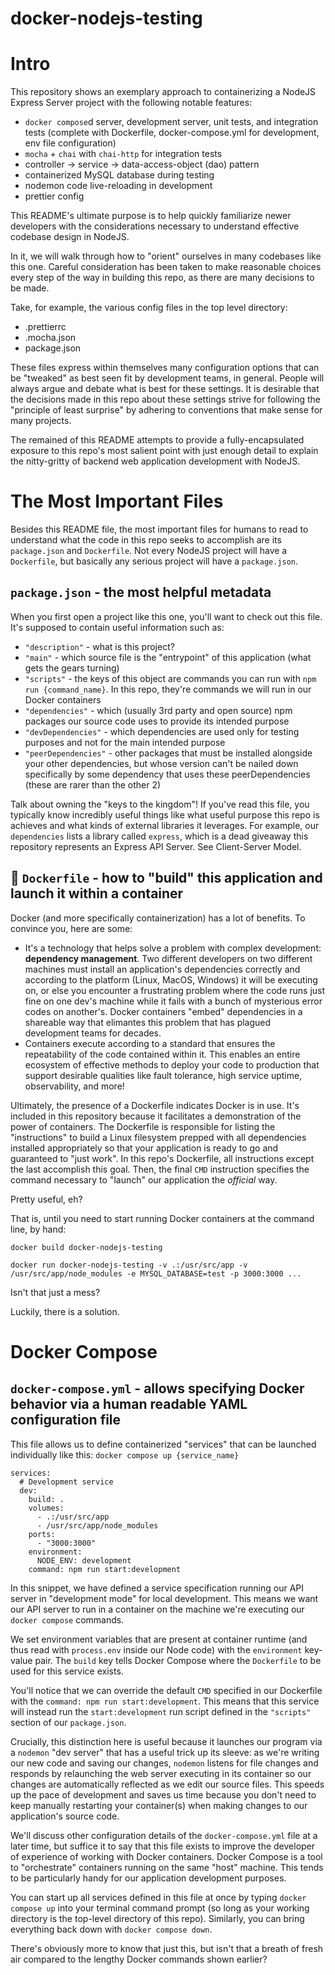 # docker-nodejs-testing

# Intro

This repository shows an exemplary approach to containerizing a NodeJS Express Server project with the following notable features:
- `docker compose`d server, development server, unit tests, and integration tests (complete with Dockerfile, docker-compose.yml for development, env file configuration)
- `mocha` + `chai` with `chai-http` for integration tests
- controller -> service -> data-access-object (dao) pattern
- containerized MySQL database during testing
- nodemon code live-reloading in development
- prettier config

This README's ultimate purpose is to help quickly familiarize newer developers with the considerations necessary to understand effective codebase design in NodeJS.

In it, we will walk through how to "orient" ourselves in many codebases like this one. Careful consideration has been taken to make reasonable choices every step of the way in building this repo, as there are many decisions to be made.

Take, for example, the various config files in the top level directory:
- .prettierrc
- .mocha.json
- package.json

These files express within themselves many configuration options that can be "tweaked" as best seen fit by development teams, in general. People will always argue and debate what is best for these settings. It is desirable that the decisions made in this repo about these settings strive for following the "principle of least surprise" by adhering to conventions that make sense for many projects.

The remained of this README attempts to provide a fully-encapsulated exposure to this repo's most salient point with just enough detail to explain the nitty-gritty of backend web application development with NodeJS.

# The Most Important Files

Besides this README file, the most important files for humans to read to understand what the code in this repo seeks to accomplish are its `package.json` and `Dockerfile`. Not every NodeJS project will have a `Dockerfile`, but basically any serious project will have a `package.json`.

## `package.json` - the most helpful metadata

When you first open a project like this one, you'll want to check out this file. It's supposed to contain useful information such as:
- `"description"` - what is this project?
- `"main"` - which source file is the "entrypoint" of this application (what gets the gears turning)
- `"scripts"` - the keys of this object are commands you can run with `npm run {command_name}`. In this repo, they're commands we will run in our Docker containers
- `"dependencies"` - which (usually 3rd party and open source) npm packages our source code uses to provide its intended purpose
- `"devDependencies"` - which dependencies are used only for testing purposes and not for the main intended purpose
- `"peerDependencies"` - other packages that must be installed alongside your other dependencies, but whose version can't be nailed down specifically by some dependency that uses these peerDependencies (these are rarer than the other 2)

Talk about owning the "keys to the kingdom"! If you've read this file, you typically know incredibly useful things like what useful purpose this repo is achieves and what kinds of external libraries it leverages. For example, our `dependencies` lists a library called `express`, which is a dead giveaway this repository represents an Express API Server. See Client-Server Model.

## 🐋 `Dockerfile` - how to "build" this application and launch it within a container

Docker (and more specifically containerization) has a lot of benefits. To convince you, here are some:
- It's a technology that helps solve a problem with complex development: **dependency management**. Two different developers on two different machines must install an application's dependencies correctly and according to the platform (Linux, MacOS, Windows) it will be executing on, or else you encounter a frustrating problem where the code runs just fine on one dev's machine while it fails with a bunch of mysterious error codes on another's. Docker containers "embed" dependencies in a shareable way that elimantes this problem that has plagued development teams for decades.
- Containers execute according to a standard that ensures the repeatability of the code contained within it. This enables an entire ecosystem of effective methods to deploy your code to production that support desirable qualities like fault tolerance, high service uptime, observability, and more!

Ultimately, the presence of a Dockerfile indicates Docker is in use. It's included in this repository because it facilitates a demonstration of the power of containers. The Dockerfile is responsible for listing the "instructions" to build a Linux filesystem prepped with all dependencies installed appropriately so that your application is ready to go and guaranteed to "just work". In this repo's Dockerfile, all instructions except the last accomplish this goal. Then, the final `CMD` instruction specifies the command necessary to "launch" our application the *official* way.

Pretty useful, eh?

That is, until you need to start running Docker containers at the command line, by hand:

`docker build docker-nodejs-testing`

`docker run docker-nodejs-testing -v .:/usr/src/app -v /usr/src/app/node_modules -e MYSQL_DATABASE=test -p 3000:3000 ...`

Isn't that just a mess?

Luckily, there is a solution.

# Docker Compose

## `docker-compose.yml` - allows specifying Docker behavior via a human readable YAML configuration file

This file allows us to define containerized "services" that can be launched individually like this: `docker compose up {service_name}`

```
services:
  # Development service
  dev:
    build: . 
    volumes:
      - .:/usr/src/app
      - /usr/src/app/node_modules
    ports:
      - "3000:3000"
    environment:
      NODE_ENV: development
    command: npm run start:development
```

In this snippet, we have defined a service specification running our API server in "development mode" for local development. This means we want our API server to run in a container on the machine we're executing our `docker compose` commands.

We set environment variables that are present at container runtime (and thus read with `process.env` inside our Node code) with the `environment` key-value pair. The `build` key tells Docker Compose where the `Dockerfile` to be used for this service exists. 

You'll notice that we can override the default `CMD` specified in our Dockerfile with the `command: npm run start:development`. This means that this service will instead run the `start:development` run script defined in the `"scripts"` section of our `package.json`.

Crucially, this distinction here is useful because it launches our program via a `nodemon` "dev server" that has a useful trick up its sleeve: as we're writing our new code and saving our changes, `nodemon` listens for file changes and responds by relaunching the web server executing in its container so our changes are automatically reflected as we edit our source files. This speeds up the pace of development and saves us time because you don't need to keep manually restarting your container(s) when making changes to our application's source code.

We'll discuss other configuration details of the `docker-compose.yml` file at a later time, but suffice it to say that this file exists to improve the developer of experience of working with Docker containers. Docker Compose is a tool to "orchestrate" containers running on the same "host" machine. This tends to be particularly handy for our application development purposes.

You can start up all services defined in this file at once by typing `docker compose up` into your terminal command prompt (so long as your working directory is the top-level directory of this repo). Similarly, you can bring everything back down with `docker compose down`.

There's obviously more to know that just this, but isn't that a breath of fresh air compared to the lengthy Docker commands shown earlier?